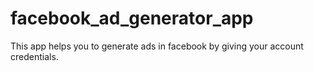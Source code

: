 # facebook_ad_generator_app
This app helps you to generate ads in facebook by giving your account credentials.
